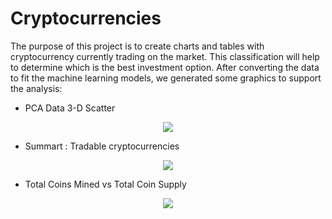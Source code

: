 # Cryptocurrencies

The purpose of this project is to create charts and tables with cryptocurrency currently trading on the market. This classification will help to determine which is the best investment option.
After converting the data to fit the machine learning models, we generated some graphics to support the analysis:

- PCA Data 3-D Scatter 
<p align="center"><img src="https://user-images.githubusercontent.com/88695570/147401396-e1d995d7-b96b-49f3-8f6a-cd0a3532b8ec.png">

- Summart : Tradable cryptocurrencies
<p align="center"><img src="https://user-images.githubusercontent.com/88695570/147401322-97105c81-af64-4d84-a658-0c88787bdeb2.png">

- Total Coins Mined vs Total Coin Supply
<p align="center"><img src="https://user-images.githubusercontent.com/88695570/147401398-0530ed8b-7a52-4130-b8b3-f35cecaac59e.png">
